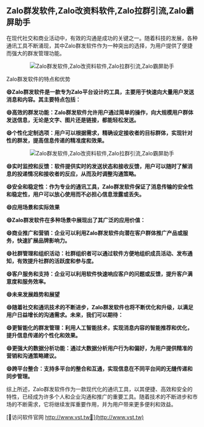 ## **Zalo群发软件,Zalo改资料软件,Zalo拉群引流,Zalo霸屏助手**

在现代社交和商业活动中，有效的沟通是成功的关键之一。随着科技的发展，各种通讯工具不断涌现，其中Zalo群发软件作为一种突出的选择，为用户提供了便捷而强大的群发管理功能。

 <center><img src="https://vst.tw/MP4/tuiguang/png/2.png" alt="Zalo群发软件,Zalo改资料软件,Zalo拉群引流,Zalo霸屏助手"></center>

Zalo群发软件的特点和优势

**😄Zalo群发软件是一款专为Zalo平台设计的工具，主要用于快速向大量用户发送消息和内容。其主要特点包括：**

**😄高效的群发功能：Zalo群发软件允许用户通过简单的操作，向大规模用户群体发送信息，无论是文字、图片还是链接，都能轻松发送。**

**😄个性化定制选项：用户可以根据需求，精确设定接收者的目标群体，实现针对性的群发，提高信息传递的精准度和效果。**

 <center><img src="https://vst.tw/MP4/tuiguang/png/1.png" alt="Zalo群发软件,Zalo改资料软件,Zalo拉群引流,Zalo霸屏助手"></center>

**😄实时监控和反馈：软件提供实时的发送状态和接收反馈，用户可以随时了解消息的投递情况和接收者的反应，从而及时调整沟通策略。**

**😄安全和稳定性：作为专业的通讯工具，Zalo群发软件保证了消息传输的安全性和稳定性，用户可以放心使用而不必担心信息泄露或丢失。**

**😄应用场景和实际效果**

**😄Zalo群发软件在多种场景中展现出了其广泛的应用价值：**

**😄商业推广和营销：企业可以利用Zalo群发软件向潜在客户群体推广产品或服务，快速扩展品牌影响力。**

**😄社群管理和组织活动：社群组织者可以通过软件方便地组织成员活动、发布通知，有效提升社群的活跃度和参与度。**

**😄客户服务和支持：企业可以利用软件快速响应客户的问题或反馈，提升客户满意度和服务效率。**

**😄未来发展趋势和展望**

**😄随着社交和通讯技术的不断进步，Zalo群发软件也将不断优化和升级，以满足用户日益增长的沟通需求。未来，我们可以期待：**

**😄更智能化的群发管理：利用人工智能技术，实现消息内容的智能推荐和优化，提升信息传递的个性化和效果。**

**😄更强大的数据分析功能：通过大数据分析用户行为和偏好，为用户提供精准的营销和沟通策略建议。**

**😄跨平台整合：支持多平台的整合和互通，实现信息在不同平台间的无缝传递和同步管理。**

综上所述，Zalo群发软件作为一款现代化的通讯工具，以其便捷、高效和安全的特性，已经成为许多个人和企业沟通和推广的重要工具。随着技术的不断进步和市场的不断需求，它将继续发挥重要作用，并为用户带来更多便利和效益。


[👻访问软件官网 http://www.vst.tw👻](http://www.vst.tw)
